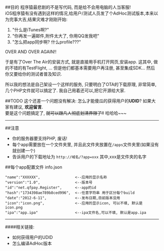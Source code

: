 ##目的
程序猿最悲剧的不是写代码, 而是给不会用电脑的人当客服!  
iOS程序猿有没有遇到这样的情况,给用户/测试人员发了个AdHoc测试版本,本来以为完事大吉,结果灾难才刚刚开始:  

1. "什么是iTunes啊?"
2. "你再发一遍邮件,附件太大了, 你用QQ发我吧"
3. "怎么把app同步啊? 什么profile???"

OVER AND OVER AGAIN!!

于是有了Over The Air的安装方式, 就是直接用手机打开网页,安装app. 这其中, 做的不错的有TestFlight, ... 但是他们都基本需要用户再注册, 甚至集成SDK... 然后你又要给你的测试者普及知识.

所以我的想法是自己架设一个这样的服务, 只要明白了OTA的下载原理, 非常简单, 几个PHP文件就可以搞定了.
我自己用着还可以,把它开源给大家.

##TODO
这个还差一个问题没有解决: 怎么才能傻瓜的获得用户的**UDID**? 如果大家有建议, **欢迎留言**.  
要是这个问题搞定了, ~~就可以跟凡人彻底划清界限了!!~~  哈哈哈~~~  

----
##注意
* 你的服务器要支持PHP, 废话!
* 每个app需要放在一个文件夹里, 并且此文件夹放置在`/apps`文件夹里(如果没有就创建一个)
* 告诉用户的下载地址为 `http://域名/?app=xxx`  其中,xxx是文件夹的名字

##每个app配置文件 info.json

	"name":"XXXXXX",  				<--应用的显示名称
	"version":"1.0",  				<--版本号
	"id":"net.qfpay.Register",		<--app的id
	"hash":"1734398ae789b8ced996",  <--任意字符串 用于区分每个build
	"date":"2012-6-11",				<--发布日期,目前版本没用
	"icon":"icon.png",				<--应用的显示icon, 可以不填, 默认是icon.png
	"ipa":"app.ipa"					<--ipa文件名,可以不填, 默认是app.ipa

----
####相关链接:
* 如何获得用户的UDID
* 怎么编译AdHoc版本